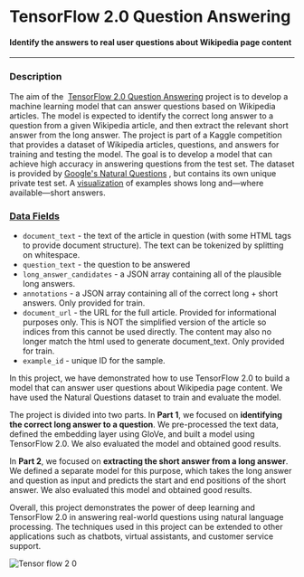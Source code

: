 # TensorFlow 2.0 Question Answering
#### Identify the answers to real user questions about Wikipedia page content 
---

### **Description**
The aim of the  [TensorFlow 2.0 Question Answering](https://www.kaggle.com/competitions/tensorflow2-question-answering/overview) project is to develop a machine learning model that can answer questions based on Wikipedia articles. The model is expected to identify the correct long answer to a question from a given Wikipedia article, and then extract the relevant short answer from the long answer. The project is part of a Kaggle competition that provides a dataset of Wikipedia articles, questions, and answers for training and testing the model. The goal is to develop a model that can achieve high accuracy in answering questions from the test set. The dataset is provided by [Google's Natural Questions](https://ai.google.com/research/NaturalQuestions/dataset) , but contains its own unique private test set. A [visualization](https://ai.google.com/research/NaturalQuestions/visualization) of examples shows long and—where available—short answers.

### [Data Fields](https://www.kaggle.com/competitions/tensorflow2-question-answering/data)

- `document_text` - the text of the article in question (with some HTML tags to provide document structure). The text can be tokenized by splitting on whitespace.
- `question_text` - the question to be answered
- `long_answer_candidates` - a JSON array containing all of the plausible long answers.
- `annotations` - a JSON array containing all of the correct long + short answers. Only provided for train.
- `document_url` - the URL for the full article. Provided for informational purposes only. This is NOT the simplified version of the article so indices from this cannot be used directly. The content may also no longer match the html used to generate document_text. Only provided for train.
- `example_id` - unique ID for the sample.

In this project, we have demonstrated how to use TensorFlow 2.0 to build a model that can answer user questions about Wikipedia page content. We have used the Natural Questions dataset to train and evaluate the model.

The project is divided into two parts. In **Part 1**, we focused on **identifying the correct long answer to a question**. We pre-processed the text data, defined the embedding layer using GloVe, and built a model using TensorFlow 2.0. We also evaluated the model and obtained good results. 

In **Part 2**, we focused on **extracting the short answer from a long answer**. We defined a separate model for this purpose, which takes the long answer and question as input and predicts the start and end positions of the short answer. We also evaluated this model and obtained good results.

Overall, this project demonstrates the power of deep learning and TensorFlow 2.0 in answering real-world questions using natural language processing. The techniques used in this project can be extended to other applications such as chatbots, virtual assistants, and customer service support.

![Tensor flow 2 0](https://github.com/LavanyaMuthuraman/TensorFlow-2.0-Question-Answering/assets/109660074/ee3ad9f2-c04b-46da-88dd-6b6375a406e4)
